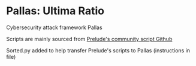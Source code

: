 # Pallas: Ultima Ratio
Cybersecurity attack framework Pallas

Scripts are mainly sourced from [Prelude's community script Github](https://github.com/preludeorg/community)

Sorted.py added to help transfer Prelude's scripts to Pallas (instructions in file)
